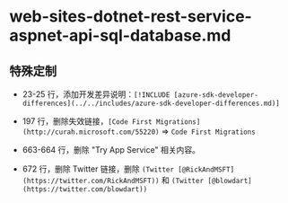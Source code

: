 # web-sites-dotnet-rest-service-aspnet-api-sql-database.md

## 特殊定制

* 23-25 行，添加开发差异说明：`[!INCLUDE [azure-sdk-developer-differences](../../includes/azure-sdk-developer-differences.md)]`

* 197 行，删除失效链接，`[Code First Migrations](http://curah.microsoft.com/55220)` => `Code First Migrations`

* 663-664 行，删除 "Try App Service" 相关内容。

* 672 行，删除 Twitter 链接，删除 `(Twitter [@RickAndMSFT](https://twitter.com/RickAndMSFT))` 和 `(Twitter [@blowdart](https://twitter.com/blowdart))`